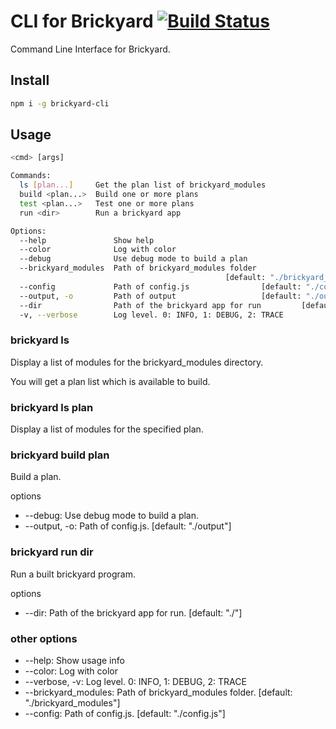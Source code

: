 # CLI for Brickyard [![Build Status](https://travis-ci.org/dbjtech/brickyard-cli.svg?branch=master)](https://travis-ci.org/dbjtech/brickyard-cli)
Command Line Interface for Brickyard.

## Install
```bash
npm i -g brickyard-cli
```

## Usage
```bash
<cmd> [args]

Commands:
  ls [plan...]     Get the plan list of brickyard_modules
  build <plan...>  Build one or more plans
  test <plan...>   Test one or more plans
  run <dir>        Run a brickyard app

Options:
  --help               Show help                                       [boolean]
  --color              Log with color                                  [boolean]
  --debug              Use debug mode to build a plan                  [boolean]
  --brickyard_modules  Path of brickyard_modules folder
                                                [default: "./brickyard_modules"]
  --config             Path of config.js                [default: "./config.js"]
  --output, -o         Path of output                   [default: "./output"]
  --dir                Path of the brickyard app for run         [default: "./"]
  -v, --verbose        Log level. 0: INFO, 1: DEBUG, 2: TRACE            [count]
```

### brickyard ls
Display a list of modules for the brickyard_modules directory.

You will get a plan list which is available to build.

### brickyard ls plan
Display a list of modules for the specified plan.

### brickyard build plan
Build a plan.

options
- --debug: Use debug mode to build a plan.
- --output, -o: Path of config.js. [default: "./output"]

### brickyard run dir
Run a built brickyard program.

options
- --dir: Path of the brickyard app for run. [default: "./"]

### other options
- --help: Show usage info
- --color: Log with color
- --verbose, -v: Log level. 0: INFO, 1: DEBUG, 2: TRACE
- --brickyard_modules: Path of brickyard_modules folder. [default: "./brickyard_modules"]
- --config: Path of config.js. [default: "./config.js"]

